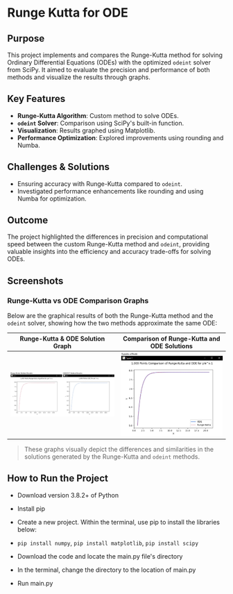 # Runge Kutta for ODE

## Purpose
This project implements and compares the Runge-Kutta method for solving Ordinary Differential Equations (ODEs) with the optimized `odeint` solver from SciPy. It aimed to evaluate the precision and performance of both methods and visualize the results through graphs.

## Key Features
- **Runge-Kutta Algorithm**: Custom method to solve ODEs.
- **`odeint` Solver**: Comparison using SciPy's built-in function.
- **Visualization**: Results graphed using Matplotlib.
- **Performance Optimization**: Explored improvements using rounding and Numba.

## Challenges & Solutions
- Ensuring accuracy with Runge-Kutta compared to `odeint`.
- Investigated performance enhancements like rounding and using Numba for optimization.

## Outcome
The project highlighted the differences in precision and computational speed between the custom Runge-Kutta method and `odeint`, providing valuable insights into the efficiency and accuracy trade-offs for solving ODEs.

## Screenshots

### Runge-Kutta vs ODE Comparison Graphs
Below are the graphical results of both the Runge-Kutta method and the `odeint` solver, showing how the two methods approximate the same ODE:

Runge-Kutta & ODE Solution Graph        |  Comparison of Runge-Kutta and ODE Solutions
:-------------------------:             |:-------------------------:
![Runge-Kutta Graph](screenshot_1.jpg)  |  ![ODE Solution Graph](screenshot_2.jpg)

> These graphs visually depict the differences and similarities in the solutions generated by the Runge-Kutta and `odeint` methods.


## How to Run the Project

* Download version 3.8.2+ of Python 
* Install pip
* Create a new project. Within the terminal, use pip to install the libraries below:

* `pip install numpy`, `pip install matplotlib`, `pip install scipy`

* Download the code and locate the main.py file's directory
* In the terminal, change the directory to the location of main.py
* Run main.py
